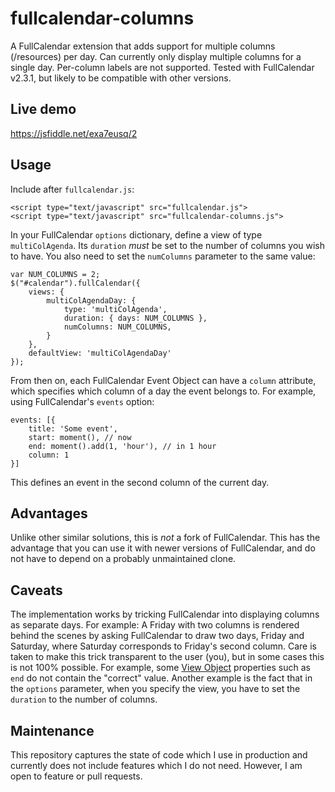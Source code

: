 # fullcalendar-columns
A FullCalendar extension that adds support for multiple columns (/resources) per day. Can currently only display multiple columns for a single day. Per-column labels are not supported. Tested with FullCalendar v2.3.1, but likely to be compatible with other versions.

## Live demo

https://jsfiddle.net/exa7eusq/2

## Usage

Include after `fullcalendar.js`:

    <script type="text/javascript" src="fullcalendar.js">
    <script type="text/javascript" src="fullcalendar-columns.js">

In your FullCalendar `options` dictionary, define a view of type `multiColAgenda`. Its `duration` *must* be set to the number of columns you wish to have. You also need to set the `numColumns` parameter to the same value:

    var NUM_COLUMNS = 2;
    $("#calendar").fullCalendar({
        views: {
            multiColAgendaDay: {
                type: 'multiColAgenda',
                duration: { days: NUM_COLUMNS },
                numColumns: NUM_COLUMNS,
            }
        },
        defaultView: 'multiColAgendaDay'
    });

From then on, each FullCalendar Event Object can have a `column` attribute, which specifies which column of a day the event belongs to. For example, using FullCalendar's `events` option:

    events: [{
        title: 'Some event',
        start: moment(), // now
        end: moment().add(1, 'hour'), // in 1 hour
        column: 1
    }]

This defines an event in the second column of the current day.

## Advantages
Unlike other similar solutions, this is *not* a fork of FullCalendar. This has the advantage that you can use it with newer versions of FullCalendar, and do not have to depend on a probably unmaintained clone.

## Caveats
The implementation works by tricking FullCalendar into displaying columns as separate days. For example: A Friday with two columns is rendered behind the scenes by asking FullCalendar to draw two days, Friday and Saturday, where Saturday corresponds to Friday's second column. Care is taken to make this trick transparent to the user (you), but in some cases this is not 100% possible. For example, some [View Object](http://fullcalendar.io/docs/views/View_Object) properties such as `end` do not contain the "correct" value. Another example is the fact that in the `options` parameter, when you specify the view, you have to set the `duration` to the number of columns.

## Maintenance
This repository captures the state of code which I use in production and currently does not include features which I do not need. However, I am open to feature or pull requests.